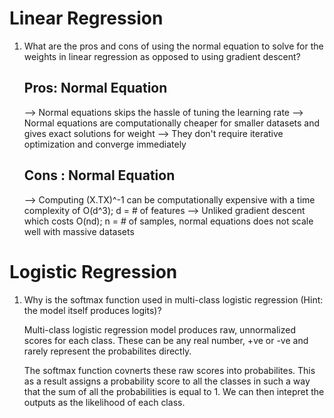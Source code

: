 # Linear Regression

1. What are the pros and cons of using the normal equation to solve for the weights in linear regression as opposed to using gradient descent?

   ## Pros: Normal Equation

   --> Normal equations skips the hassle of tuning the learning rate
   --> Normal equations are computationally cheaper for smaller datasets and gives exact solutions for weight
   --> They don't require iterative optimization and converge immediately

   ## Cons : Normal Equation

   --> Computing (X.TX)^-1 can be computationally expensive with a time complexity of O(d^3); d = # of features
   --> Unliked gradient descent which costs O(nd); n = # of samples, normal equations does not scale well with massive datasets

# Logistic Regression

1. Why is the softmax function used in multi-class logistic regression (Hint: the model itself produces logits)?

   Multi-class logistic regression model produces raw, unnormalized scores for each class. These can be any real number, +ve or -ve and rarely represent the probabilites directly.

   The softmax function covnerts these raw scores into probabilites. This as a result assigns a
   probability score to all the classes in such a way that the sum of all the probabilities is equal to 1. We can then intepret the outputs as the likelihood of each class.
